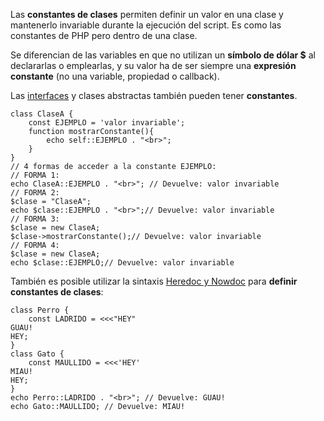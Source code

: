 Las **constantes de clases** permiten definir un valor en una clase y mantenerlo invariable durante la ejecución del script. Es como las constantes de PHP pero dentro de una clase.

Se diferencian de las variables en que no utilizan un **símbolo de dólar $** al declararlas o emplearlas, y su valor ha de ser siempre una **expresión constante** (no una variable, propiedad o callback).

Las [interfaces](http://diego.com.es/interfaces-en-php) y clases abstractas también pueden tener **constantes**.

```
class ClaseA {
    const EJEMPLO = 'valor invariable';
    function mostrarConstante(){
        echo self::EJEMPLO . "<br>";
    }
}
// 4 formas de acceder a la constante EJEMPLO:
// FORMA 1:
echo ClaseA::EJEMPLO . "<br>"; // Devuelve: valor invariable
// FORMA 2:
$clase = "ClaseA";
echo $clase::EJEMPLO . "<br>";// Devuelve: valor invariable
// FORMA 3:
$clase = new ClaseA;
$clase->mostrarConstante();// Devuelve: valor invariable
// FORMA 4:
$clase = new ClaseA;
echo $clase::EJEMPLO;// Devuelve: valor invariable
```

También es posible utilizar la sintaxis [Heredoc y Nowdoc](http://diego.com.es/heredoc-y-nowdoc-en-php) para **definir constantes de clases**:

```
class Perro {
    const LADRIDO = <<<"HEY"
GUAU!
HEY;
}
class Gato {
    const MAULLIDO = <<<'HEY'
MIAU!
HEY;
}
echo Perro::LADRIDO . "<br>"; // Devuelve: GUAU!
echo Gato::MAULLIDO; // Devuelve: MIAU!
```